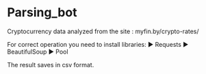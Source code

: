 # Parsing_bot

Cryptocurrency data analyzed from the site : myfin.by/crypto-rates/ 

For correct operation you need to install libraries:
► Requests
► BeautifulSoup
► Pool

The result saves in csv format.
